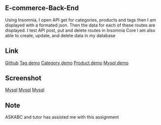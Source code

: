 ## E-commerce-Back-End

Using Insomnia, I open API get for categories, products and tags
then I am displayed with a formated json.
Then the data for each of these routes are displayed.
I test API post, put and delete routes in Insomnia Core
I am also able to create, update, and delete data in my database

## Link

[Github](https://github.com/siahmoymajid/E-commerce-Back-End)
[Tag demo]( https://drive.google.com/file/d/1oWCmh2uSv3Il0RVI8ERa3a91FuYgHyXw/view)
[Category demo](https://drive.google.com/file/d/1K-QQ6-aMyAicjSGHrtpsdMp0zTodfIf1/view)
[Product demo](https://drive.google.com/file/d/12QT6H5tlDwDtlYGE2HMtAnho28OI9ePO/view )
[Mysql demo](https://drive.google.com/file/d/14l7aKYUqJRjGQCDI_tD4GmVhLpdKPqOG/view )

## Screenshot

[Mysql](./Develop/images/mysql1.PNG)
[Mysql](./Develop/images/mysql2.PNG)
[Mysql](./Develop/images/mysql3.PNG)

## Note

ASKABC and tutor has assisted me with this assignment
